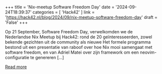 +++
title = 'Nix-meetup Software Freedom Day'
date = '2024-09-24T18:39:37'
categories = [ 
 'Hack42' 
] 
link = 'https://hack42.nl/blog/2024/09/nix-meetup-software-freedom-day'
draft = 'False'
+++

Op 21 September, Software Freedom Day, verwelkomden we de Nederlandse Nix Meetup bij Hack42: rond de 20 geïnteresseerden, zowel bekende gezichten uit de community als nieuwe Het formele programma bestond uit een presentatie van raboof over hoe Nix mooi samengaat met software freedom, en van Adriel Matei over zijn framework om een neovim-configuratie te genereren [&#8230;]

[Read more](https://hack42.nl/blog/2024/09/nix-meetup-software-freedom-day)